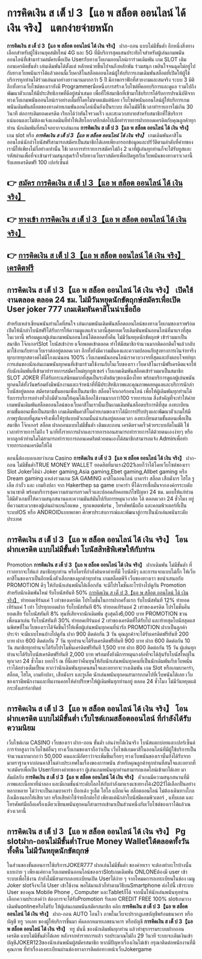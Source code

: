 # การคิดเงิน ส เต็ ป 3【แอ พ สล็อต ออนไลน์ ได้ เงิน จริง】  แตกง่ายจ่ายหนัก

**การคิดเงิน ส เต็ ป 3【แอ พ สล็อต ออนไลน์ ได้ เงิน จริง】** ฝาก-ถอน แบบไม่มีขั้นต่ำ  อีกหนึ่งสิ่งทางเลือกสำหรับผู้ใช้งานยุคสมัยใหม่ 4G และ 5G ที่มีบริการสุดแสนประทับใจสำหรับผู้เล่นเกมพนันออนไลน์ที่เข้ามาร่วมสมัครเพื่อเปิด Userกับทางเว็บเกมออนไลน์เราร่วมเดิมพัน เกม SLOT  เติม ถอนเครดิตขั้นต่ำ เล่นเดิมพันได้ตั้งแต่ หลักหน่วยขึ้นไปจนถึงหลักพัน ร่วมสนุก เพลินใจจนฉุดไม่อยู่ไปกับทางเว็บพนันเราได้แล้วตอนนี้เว็บคาสิโนสล็อตออนไลน์ผู้ให้บริการเกมเดิมพันสล็อตที่เปิดให้ผู้ใช้บริการทุกท่านได้ร่วมเล่นมาอย่างยาวนานมากกว่า 5 ปี มีภาพกราฟิกที่สวยงามและสมจริง ระบบ 3 มิติ
อีกทั้งทางเว็บไซต์ของเรายังมี Programmerมือหนึ่งการสร้างเว็บไซต์ที่คอยบริการและดูแล  รวมไปถึงพัฒนาตัวเกมให้มีประสิทธิภาพที่ดีอยู่สม่ำเสมอ เพื่อที่ให้สมาชิกที่เข้ามาใช้บริการได้รับการปรนนิบัติจากทางเว็บเกมพนันออนไลน์เราอย่างเต็มที่โดยไม่ขาดแม้แต่น้อย เว็บไซต์พนันออนไลน์ผู้ให้บริการเกมพนันเดิมพันสล็อตของทางค่ายเกมพันออนไลน์นั้นยังเป็นระบบ อัตโนมัติใช้เวลาทำรายการไม่เกิน 30 วินาที ต่อการเติมยอดเครดิต เรียกได้ว่าทันใจรวดเร็ว และสะดวกสบายสำหรับสมาชิกที่ใช้บริการแน่นอนและไม่ต้องแจ้งแอดมินที่ทำให้เสียโอกาสอีกต่อไปเมื่อทำรายการฝากยอดเครดิตกับคุณลูกค้าทุกท่าน
นักเดิมพันที่สนใจอยากจะเล่นเกม **การคิดเงิน ส เต็ ป 3【แอ พ สล็อต ออนไลน์ ได้ เงิน จริง】** เกม slot  หรือ ***การคิดเงิน ส เต็ ป 3【แอ พ สล็อต ออนไลน์ ได้ เงิน จริง】*** เกมเดิมพันคาสิโนออนไลน์นักล่าโบนัสฟรีสามารถสมัครเป็นสมาชิกได้เลยเพียงกรอกข้อมูลและปรัวัติตามลำดับที่ค่ายของเรามีให้เพียงไม่กี่อย่างเท่านั้น ใช้เวลาการทำรายการสมัครไม่ถึง 2 นาทีผู้เล่นทุกท่านก็จะได้รับยูสและรหัสผ่านเพื่อที่จะเข้ามาร่วมสนุกสุดเร้าใจกับทางเว็บเราสมัครเพื่อเปิดยูสกับเว็บพนันของทางเราเวลานี้รับเลยเครดิตฟรี 100 เปอร์เซ็นต์

## 👉 [สมัคร การคิดเงิน ส เต็ ป 3【แอ พ สล็อต ออนไลน์ ได้ เงิน จริง】](https://archa888.com/)
## 👉 [ทางเข้า การคิดเงิน ส เต็ ป 3【แอ พ สล็อต ออนไลน์ ได้ เงิน จริง】](https://archa888.com/)
## 👉 [การคิดเงิน ส เต็ ป 3【แอ พ สล็อต ออนไลน์ ได้ เงิน จริง】 เครดิตฟรี](https://archa888.com/)

## การคิดเงิน ส เต็ ป 3【แอ พ สล็อต ออนไลน์ ได้ เงิน จริง】 เปิดใช้งานตลอด ตลอด 24 ชม. ไม่มีวันหยุดนักขัตฤกษ์สมัครเพื่อเปิด User joker 777 เกมเดิมพันคาสิโนน่าเชื่อถือ

สำหรับเหล่าเซียนพนันท่านใดที่สนใจ เล่นเกมพนันเดิมพันสล็อตออนไลน์ของทางเว็บเกมของเราพร้อมเปิดให้นักล่าโบนัสฟรีได้รับการให้ความดูแลแล้วเวลานี้สุดยอดเว็บเดิมพันพนันออนไลน์ที่มาแรงที่สุดในเวลานี้ พร้อมดูแลผู้เล่นเกมพนันออนไลน์ได้ตลอดทั้งคืน ไม่มีวันหยุดนักขัตฤกษ์ เข้าร่วมมาเป็นสมาชิก โจ๊กเกอร์Slot โบนัสเข้าง่าย แจ็กพอตเข้าตลอด ทำให้มีสมาชิกจำนวนมากติดอกติดใจแล้วกลับมาใช้งานกับทางเว็บเราต่ออยู่ตลอดเวลา อีกทั้งยังมีความมั่นคงและความปลอดภัยสูงทางการเงินจ่ายจริงทุกบาททุกสตางค์ไม่มีโกงแน่นอน 100% เว็บเกมพนันออนไลน์เราควบวงจรที่สุดและยังตอบโจทย์ทุกการเล่นของนักเล่นเกมพนันทุกคนที่เข้ามาร่วมใช้งานกับในเว็บของเรา
เว็บคาสิโนเรามีฟรีเครดิตแจกให้กับนักเดิมพันที่เข้ามาทำรายการสมัครใหม่ทุกยูสเซอร์ เว็บเกมเดิมพันสล็อตเข้าร่วมมาเป็นสมาชิก SLOT JOKER ที่ได้รับกระแสนิยมมากที่สุดเป็นระดับต้นๆของเมืองไทย พร้อมบริการดูแลผู้เล่นพนันทุกคนได้ทั้งวันพร้อมยังมีพนักงานและเจ้าหน้าที่ที่มีประสิทธิภาพและคุณภาพคอยดูแลและบริการนักล่าโบนัสอยู่ตลอด สมัครตามขั้นตอนเพื่อเป็นสมาชิก สล็อตโจ๊กเกอร์ออนไลน์ เพื่อให้ผู้เดิมพันทุกท่านได้รับการบริการอย่างทั่วถึงมีตัวเกมให้คุณได้เลือกใช้งานมากกว่า100 รายการเกม
สิ่งสำคัญที่จะทำให้ค่ายเกมพนันเดิมพันสล็อตออนไลน์ของเว็บคาสิโนเรานั้นเป็นเกมเดิมพันสล็อตบริการดีที่สุด ลงทะเบียนตามขั้นตอนเพื่อเป็นสมาชิก  เกมเดิมพันคาสิโนค่ายเกมของเราได้มีการปรับปรุงและพัฒนาตัวเกมให้มีภาพรูปแบบที่ดูสมจจริงเพื่อให้รูปแบบตัวเกมนั้นน่าเล่นอยู่ตลอดเวลา ลงทะเบียนตามขั้นตอนเพื่อเป็นสมาชิก โจ๊กเกอร์ สล็อต ฝากถอนแบบไม่มีขั้นต่ำ เติมและถอน เครดิตรวดเร็วด้วยระบบอัตโนมัติ ใช้เวลาทำรายการไม่ถึง 1 นาทีทั้งรายการฝากและรายการถอนสามารถทำรายการได้ด้วยตนเองง่ายๆ หรือหากลูกค้าท่านใดไม่สามารถทำรายการถอนเคดริตด้วยตนเองได้สมาชิกสามารถแจ้ง Adminเพื่อทำรายการถอนเครดิตให้ได้

ตอนนี้ต้องบอกเลยว่าเกม Casino **การคิดเงิน ส เต็ ป 3【แอ พ สล็อต ออนไลน์ ได้ เงิน จริง】** ฝาก-ถอน ไม่มีขั้นต่ำTRUE MONEY WALLET ยอดฮิตที่มาแรง2021เลยก็ว่าได้โดยเว็บไซต์ของเรา Slot Jokerได้นำ  Joker gaming,Asia gaming,Ebet gaming,Allbet gaming หรือ Dream gaming แหล่งรวมเกม SA GAMING คาสิโนออนไลน์ บาคาร่า สล็อต เสือมังกร ไฮโล รูเล็ต กำถั่ว และ เกมยิงปลา จาก Hakerthep sa game บาคาร่า ที่ได้การเชื่อมั่นจากองค์กรระบดับนานาชาติ พร้อมบริการสุดความสามารถรวดเร็วและปลอดภัยคอยแก้ไขปัญหา 24 ชม. มอบให้แก่ท่าน ได้มีตัวเกมที่ให้ความสนุกสนานและความมันส์มันไปกับการหมุนวงวล้อ ได้ ตลอดเวลา 24 ชั่วโมง อยู่ที่ความสะดวกของผู้เล่นผ่านบนไอแพด , ทุกแพลตฟอร์ม , โทรศัพท์มือถือ และคอมพิวเตอร์ที่เป็นระบบIOS หรือ ANDROIDแบบพกพา ศึกษาประสบการณ์และพัฒนาสู่การเป็นนักเล่นพนันระดับประเทศ

## การคิดเงิน ส เต็ ป 3【แอ พ สล็อต ออนไลน์ ได้ เงิน จริง】 โอนฝากเครดิต แบบไม่มีขั้นต่ำ โบนัสสิทธิพิเศษให้กับท่าน

 Promotion  **การคิดเงิน ส เต็ ป 3【แอ พ สล็อต ออนไลน์ ได้ เงิน จริง】** ฝากเดิมพัน ไม่มีขั้นต่ำ ที่เราอยากจะให้แก่  สมาชิกทุกท่าน หรือใครที่กำลังค้นหาค่ายที่มี โบนัสดีๆ และการแจกแบบไม่กั๊ก ให้เว็บคาสิโนของเราเป็นอีกหนึ่งตัวเลือกของลูกค้าทุกท่าน เกมสล็อตพีจี เว็บของทางเรา ขอนำเสนอกับ PROMOTION ดีๆ ให้กับนักเล่นพนันได้เลือกกัน จะมีโปรโมชั่นอะไรบ้างไปดูกัน
 Promotion สำหรับนักเดิมพันใหม่ รับโบนัสทันที 50% [การคิดเงิน ส เต็ ป 3【แอ พ สล็อต ออนไลน์ ได้ เงิน จริง】](https://archa888.com/) ทำยอดเทิร์นแค่ 1 เท่าของเครดิต
โปรโมชั่นในการฝากครั้งแรก รับโบนัสทันที 12% ทำยอดเทิร์นแค่ 1 เท่า
โปรทุกยอดฝาก รับโบนัสทันที 6% ทำยอดเทิร์นแค่ 2 เท่าของเครดิต
โปรโมชั่นคืนยอดเสีย รับโบนัสทันที 8% ทุนที่เสียจากนักเดิมพัน สูงสุดถึง6,000 บาท
 PROMOTION ชวนเพื่อนมาเล่น รับโบนัสทันที 30% ทำยอดเทิร์นแค่ 2 เท่าของเครดิตที่ได้รับไป
และท้ายสุดโบนัสสุดแสนพิศษที่ในเว็บของเราได้จัดขึ้นไว้ให้เพื่อผู้เล่นพนันทุกคนที่น่ารัก  PROMOTION ฝากเป็นลูกค้าประจำ จะมีแบบไหนบ้างไปดูกัน
ฝาก 900 ติดต่อกัน 3 วัน คุณลูกค้าจะได้รับเครดิตฟรีทันที 200 บาท
ฝาก 600 ติดต่อกัน 7 วัน ทุกท่านจะได้รับเครดิตฟรีทันที 900 บาท
ฝาก 600 ติดต่อกัน 10 วัน สมาชิกทุกท่านจะได้รับโปรโมชั่นเครดิตฟรีทันที 1,500 บาท
ฝาก 800 ติดต่อกัน 15 วัน ผู้เล่นทุกท่านจะได้รับโบนัสเครดิตฟรีทันที 2,000 บาท
พร้อมทั้งยังมีการหมุนกงล้อที่จะได้ลุ้นรับโบนัสใหญ่ในทุกเวลา 24 ชั่วโมง บอกไว้ ณ ที่นี้เลยว่าคืนทุนให้กับนักเล่นพนันทุกคนที่เป็นนักเดิมพันกับเว็บพนันเราได้อย่างเต็มเปี่ยม หากว่านักเดิมพันทุกคนสนใจและอยากจะวางเดิมพัน เกม Slot หรือเกมบาคาร่า, สล็อต, ไฮโล, เกมยิงปลา, เสือมังกร และรูเล็ต นักเล่นพนันทุกคนสามารถกดไปที่เว็บพนันได้เลย เว็บของเรามีพนักงานและทีมงานคอยให้คำปรึกษาให้ผู้เดิมพันทุกท่านอยู่ ตลอด 24 ชั่วโมง ไม่มีวันหยุดแม้กระทั่งเสาร์อาทิตย์

## การคิดเงิน ส เต็ ป 3【แอ พ สล็อต ออนไลน์ ได้ เงิน จริง】 โอนฝากเครดิต แบบไม่มีขั้นต่ำ  เว็บไซต์เกมสล็อตออนไลน์ ที่กำลังได้รับความนิยม

เว็บไซต์เกม CASINO เว็บของเรา ฝาก-ถอน ขั้นต่ำ เล่นง่ายได้เงินจริง โบนัสแตกบ่อยและเปอร์เซ็นต์การจ่ายสูงกว่าเว็บไซต์อื่นๆ ทางเว็บเกมของเราถือว่าเป็น เว็บไซต์เกมคาสิโนออนไลน์ที่มีผู้ใช้บริการเป็นจำนวนมากมากกว่า 50,000 คนและมีอัตราว่าจะเพิ่มขึ้นเรื่อยๆ ทางเว็บพนันของเรานั้นยังได้รับจากมาตราฐานจากบ่อนคาสิโนต่างประเทศในเรื่องของการพนัน สำหรับคุณลูกค้าทุกท่านที่สนใจและอยากที่จะสมัครเพื่อเปิด Userกับทางค่ายของเรา ผู้เล่นเกมพนันทุกท่านสามารถแอดไลน์เข้ามาได้เลย
	มาสัมผัสกับ **การคิดเงิน ส เต็ ป 3【แอ พ สล็อต ออนไลน์ ได้ เงิน จริง】** ตัวเกมมีความสนุกสนานที่มีภาพและเนื้อหาที่น่าลอง และมีเกมชั้นนำระดับโลกให้กับกำลังมาแรงแซงทางโค้ง2021ได้เลือกปั่นอย่างหลากหลาย  ไม่ว่าจะเป็นเกมบาคาร่า ป๊อกเด้ง รูเล็ต ไฮโล แบ็กแจ๊ค สล็อตออนไลน์ ไม่ต้องเดินทางไกลถึงเมืองนอกให้เสียเวลา หรือเสียค่าใช้จ่ายอีกต่อไป เพียงแค่นักล่าโบนัสมีคอมพิวเตอร์ , แท็บเลต และโทรศัพท์มือถือเครื่องเดียวเซียนพนันทุกคนก็สามารถเข้ามาเป็นส่วนหนึ่งกับเว็บไซต์ของเราได้แล้วณ ช่วงเวลานี้

## การคิดเงิน ส เต็ ป 3【แอ พ สล็อต ออนไลน์ ได้ เงิน จริง】 Pg slotฝาก-ถอนไม่มีขั้นต่ำTrue Money Walletได้ตลอดทั้งวัน ทั้งคืน ไม่มีวันหยุดนักขัตฤกษ์

ในส่วนของขั้นตอนการใช้บริการJOKER777 ฝากเล่นไม่มีขั้นต่ำ ของค่ายเรา จะต้องทำอะไรบ้างนั้น แบบง่าย ๆ เพียงแค่ทางเว็บเกมพนันออนไลน์ของเราSlotเกมเดิมพัน ONLONEต้องมี user เข้าระบบเพื่อใช้งาน ถ้ายังไม่มีสามารถลงทะเบียนเปิด Userได้ง่าย ๆ จากโหมดการลงทะเบียนในช่อง เมนู Joker slotจึงจะได้ User เข้าใช้งาน พอได้มาแล้วก็ทำตามวิธีบนSmartphone ต่อไปนี้
เข้าระบบ User  ของคุณ Mobile Phone , Computer และTabletก็ได้
จากนั้นให้นักเล่นพนันทุกท่านเลือกความประสงค์ว่า ต้องการจะได้รับPromotion รับเลย CREDIT FREE 100% slotเกมวางเดิมพันonlineหรือไม่รับ
ให้ผู้เล่นเกมพนันสมัครสมาชิก คลิก **การคิดเงิน ส เต็ ป 3【แอ พ สล็อต ออนไลน์ ได้ เงิน จริง】** ฝาก-ถอน AUTO โอนไว ภาพในเว็บจะปรากฏเลขบัญชีพร้อมธนาคาร หรือบัญชี ทรู วอเลท ของผู้ให้บริการขึ้นมา
คัดลอกหมายเลขธนาคาร หรือบัญชี **การคิดเงิน ส เต็ ป 3【แอ พ สล็อต ออนไลน์ ได้ เงิน จริง】** ทรู มันนี่ ของนักเดิมพันทุกท่าน แล้วทำธุรกรรมระบบฝากถอนเครดิต แบบไม่มีขั้นต่ำได้เลย
หลังจากทำรายการแล้ว รอประมาณไม่ถึง 29 วินาที ระบบจะเติมเงินเข้าบัญชีJOKER123ของนักเล่นพนันผู้สมัครสมาชิก
หากมีปัญหาเรื่องเงินไม่เข้า กรุณาติดต่อพนักงานที่มีคุณภาพ ที่ทำเรื่องลงทะเบียนผ่านช่องทางการติดต่อทางหน้าเว็บJokergame



